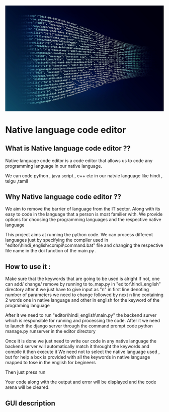 ![GitHub Logo](https://github.com/jayant-ism/Native_language_code_editor-Owner/blob/master/img/logo.jpg)

# Native language code editor 

## What is Native language code editor  ?? 
Native language code editor is a code editor that  allows us to code any programming language in our native language.

We can code python , java script , c++ etc in our natvie language like hindi , telgu ,tamil

## Why Native language code editor  ??

We aim to remove the barrier of language from the IT sector. Along with its easy to code in the language that a person is most familier with.
We provide options for choosing the programming languages and the respective native language

This project aims at running the python code. We can process different languages just by specifying the compiler used in "editor\hindi_english\compil\command.bat" file and changing the respective file name in the doi function of the main.py .


## How to use it :
Make sure that the keywords that are going to be used is alright
If not, one can add/ change/ remove by running to to_map.py in "editor\hindi_english" directory after it
    we just have to give input as "n" in first line denoting number of parameters we need to change 
    followed by next n line containing 2 words one in native language and other in english for the keyword of the programing language 


After it we need to run "editor\hindi_english\main.py" the backend surver which is responsible for running and processing the code.
After it we need to launch the django server through the command prompt code  python manage.py runserver  in the editor directory

Once it is done we just need to write our code in any native language the backend server will automatically match it throught the keywords and compile it then execute it
We need not to select the native language used , but for help a box is provided with all the keywords in native language mapped to tose in the english for begineers

Then just press run 

Your code along with the output  and error will be displayed and the code arena will be cleared.

## GUI description
